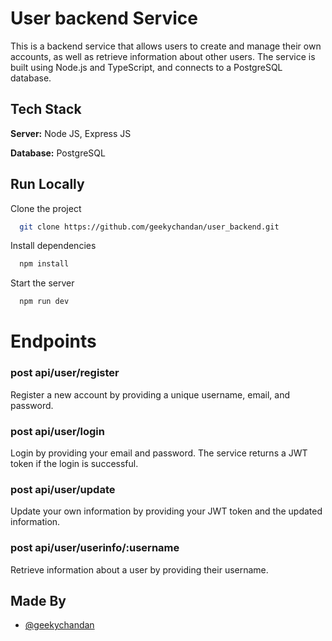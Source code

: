 
# User backend Service

This is a backend service that allows users to create and manage their own accounts, as well as retrieve information about other users. The service is built using Node.js and TypeScript, and connects to a PostgreSQL database.
## Tech Stack


**Server:** Node JS, Express JS

**Database:**  PostgreSQL
  


## Run Locally

Clone the project

```bash
  git clone https://github.com/geekychandan/user_backend.git
```



Install dependencies

```bash
  npm install
```


Start the server

```bash
  npm run dev
```

  
# Endpoints

### post api/user/register
Register a new account by providing a unique username, email, and password.


### post api/user/login
Login by providing your email and password. The service returns a JWT token if the login is successful.


### post api/user/update
Update your own information by providing your JWT token and the updated information.

### post api/user/userinfo/:username
Retrieve information about a user by providing their username.


## Made By

- [@geekychandan](https://github.com/geekychandan)

  
